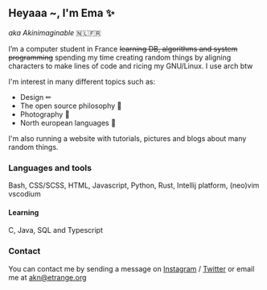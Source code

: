 ## Heyaaa ~, I'm Ema ✨
*aka Akinimaginable* 🇳🇱🇫🇷

I’m a computer student in France ~~learning DB, algorithms and system programming~~ spending my time creating random things by aligning characters to make lines of code and ricing my GNU/Linux. I use arch btw

I'm interest in many different topics such as:
- Design ✏
- The open source philosophy 🌌
- Photography 📸
- North european languages 🦜

I'm also running a website with tutorials, pictures and blogs about many random things.

### Languages and tools
Bash, CSS/SCSS, HTML, Javascript, Python, Rust, Intellij platform, (neo)vim  vscodium

#### Learning
C, Java, SQL and Typescript

### Contact
You can contact me by sending a message on [Instagram](https://twitter.com/Akinimaginable "My Twitter") / [Twitter](https://https://www.instagram.com/akinimaginable/ "My Instagram") or email me at akn@etrange.org
